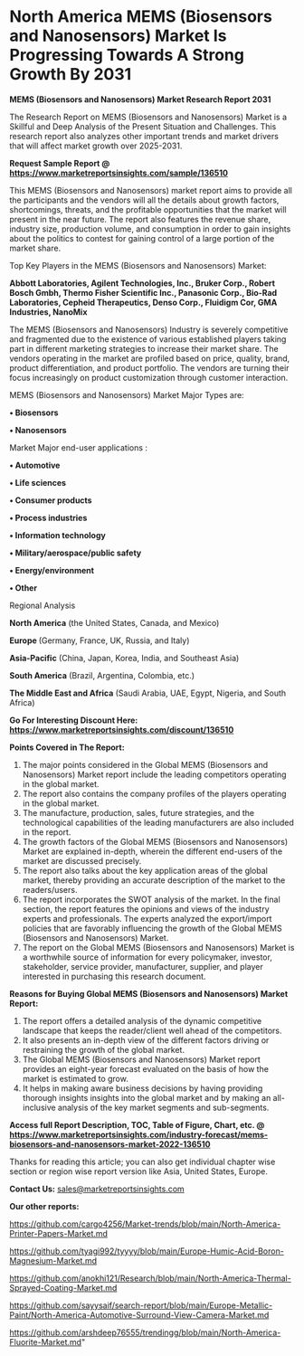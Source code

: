 # North America MEMS (Biosensors and Nanosensors) Market Is Progressing Towards A Strong Growth By 2031

<strong>MEMS (Biosensors and Nanosensors) Market Research Report 2031</strong>

The Research Report on MEMS (Biosensors and Nanosensors) Market is a Skillful and Deep Analysis of the Present Situation and Challenges. This research report also analyzes other important trends and market drivers that will affect market growth over 2025-2031.

<strong>Request Sample Report @ <a href=https://www.marketreportsinsights.com/sample/136510>https://www.marketreportsinsights.com/sample/136510</a></strong>

This MEMS (Biosensors and Nanosensors) market report aims to provide all the participants and the vendors will all the details about growth factors, shortcomings, threats, and the profitable opportunities that the market will present in the near future. The report also features the revenue share, industry size, production volume, and consumption in order to gain insights about the politics to contest for gaining control of a large portion of the market share.

Top Key Players in the MEMS (Biosensors and Nanosensors) Market:

<strong>Abbott Laboratories, Agilent Technologies, Inc., Bruker Corp., Robert Bosch Gmbh, Thermo Fisher Scientific Inc., Panasonic Corp., Bio-Rad Laboratories, Cepheid Therapeutics, Denso Corp., Fluidigm Cor, GMA Industries, NanoMix</strong>

The MEMS (Biosensors and Nanosensors) Industry is severely competitive and fragmented due to the existence of various established players taking part in different marketing strategies to increase their market share. The vendors operating in the market are profiled based on price, quality, brand, product differentiation, and product portfolio. The vendors are turning their focus increasingly on product customization through customer interaction.

MEMS (Biosensors and Nanosensors) Market Major Types are:

<strong>• Biosensors

• Nanosensors</strong>

Market Major end-user applications :

<strong>• Automotive

• Life sciences

• Consumer products

• Process industries

• Information technology

• Military/aerospace/public safety

• Energy/environment

• Other</strong>

Regional Analysis

</u><strong><b>North America</b></strong> (the United States, Canada, and Mexico)

<strong><b>Europe </b></strong>(Germany, France, UK, Russia, and Italy)

<strong><b>Asia-Pacific</b></strong> (China, Japan, Korea, India, and Southeast Asia)

<strong><b>South America</b></strong> (Brazil, Argentina, Colombia, etc.)

<strong><b>The Middle East and Africa</b></strong> (Saudi Arabia, UAE, Egypt, Nigeria, and South Africa)

<strong>Go For Interesting Discount Here: <a href=https://www.marketreportsinsights.com/discount/136510>https://www.marketreportsinsights.com/discount/136510</a></strong>

<strong>Points Covered in The Report:</strong>
<ol>
  <li>The major points considered in the Global MEMS (Biosensors and Nanosensors) Market report include the leading competitors operating in the global market.</li>
  <li>The report also contains the company profiles of the players operating in the global market.</li>
  <li>The manufacture, production, sales, future strategies, and the technological capabilities of the leading manufacturers are also included in the report.</li>
  <li>The growth factors of the Global MEMS (Biosensors and Nanosensors) Market are explained in-depth, wherein the different end-users of the market are discussed precisely.</li>
  <li>The report also talks about the key application areas of the global market, thereby providing an accurate description of the market to the readers/users.</li>
  <li>The report incorporates the SWOT analysis of the market. In the final section, the report features the opinions and views of the industry experts and professionals. The experts analyzed the export/import policies that are favorably influencing the growth of the Global MEMS (Biosensors and Nanosensors) Market.</li>
  <li>The report on the Global MEMS (Biosensors and Nanosensors) Market is a worthwhile source of information for every policymaker, investor, stakeholder, service provider, manufacturer, supplier, and player interested in purchasing this research document.</li>
</ol>
<strong>Reasons for Buying Global MEMS (Biosensors and Nanosensors) Market Report:</strong>

<ol>
  <li>The report offers a detailed analysis of the dynamic competitive landscape that keeps the reader/client well ahead of the competitors.</li>
  <li>It also presents an in-depth view of the different factors driving or restraining the growth of the global market.</li>
  <li>The Global MEMS (Biosensors and Nanosensors) Market report provides an eight-year forecast evaluated on the basis of how the market is estimated to grow.</li>
  <li>It helps in making aware business decisions by having providing thorough insights insights into the global market and by making an all-inclusive analysis of the key market segments and sub-segments.</li>
</ol>
<strong>Access full Report Description, TOC, Table of Figure, Chart, etc. @ <a href=https://www.marketreportsinsights.com/industry-forecast/mems-biosensors-and-nanosensors-market-2022-136510>https://www.marketreportsinsights.com/industry-forecast/mems-biosensors-and-nanosensors-market-2022-136510</a></strong>


Thanks for reading this article; you can also get individual chapter wise section or region wise report version like Asia, United States, Europe.

<strong>Contact Us:</strong>
sales@marketreportsinsights.com

<strong>Our other reports:</strong>

<a href=https://github.com/cargo4256/Market-trends/blob/main/North-America-Printer-Papers-Market.md>https://github.com/cargo4256/Market-trends/blob/main/North-America-Printer-Papers-Market.md</a>

<a href=https://github.com/tyagi992/tyyyy/blob/main/Europe-Humic-Acid-Boron-Magnesium-Market.md>https://github.com/tyagi992/tyyyy/blob/main/Europe-Humic-Acid-Boron-Magnesium-Market.md</a>

<a href=https://github.com/anokhi121/Research/blob/main/North-America-Thermal-Sprayed-Coating-Market.md>https://github.com/anokhi121/Research/blob/main/North-America-Thermal-Sprayed-Coating-Market.md</a>

<a href=https://github.com/sayysaif/search-report/blob/main/Europe-Metallic-Paint/North-America-Automotive-Surround-View-Camera-Market.md>https://github.com/sayysaif/search-report/blob/main/Europe-Metallic-Paint/North-America-Automotive-Surround-View-Camera-Market.md</a>

<a href=https://github.com/arshdeep76555/trendingg/blob/main/North-America-Fluorite-Market.md>https://github.com/arshdeep76555/trendingg/blob/main/North-America-Fluorite-Market.md</a>"
